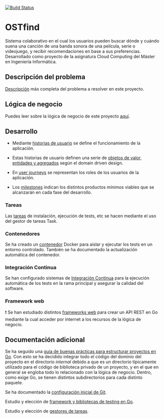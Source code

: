[![Build Status](https://app.travis-ci.com/jlgallego99/OSTfind.svg?branch=main)](https://app.travis-ci.com/jlgallego99/OSTfind)

# OSTfind
Sistema colaborativo en el cual los usuarios pueden buscar dónde y cuándo suena una canción de una banda sonora de una película, serie o videojuego, y recibir recomendaciones en base a sus preferencias. Desarrollado como proyecto de la asignatura Cloud Computing del Máster en Ingeniería Informática. 

## Descripción del problema
[Descripción](./docs/descripcion.md) más completa del problema a resolver en este proyecto.

## Lógica de negocio
Puedes leer sobre la lógica de negocio de este proyecto [aquí](./docs/logica_negocio.md).

## Desarrollo
- Mediante [historias de usuario](./docs/hu.md) se define el funcionamiento de la aplicación.

- Estas historias de usuario definen una serie de [objetos de valor, entidades y agregados](./docs/ddd.md) según el domain driven design.

- En [user journeys](./docs/userjourney.md) se representan los roles de los usuarios de la aplicación.

- Los [milestones](./docs/milestones.md) indican los distintos productos mínimos viables que se alcanzarán en cada fase del desarrollo.

### Tareas
Las [tareas](./docs/tareas.md) de instalación, ejecución de tests, etc se hacen mediante el uso del gestor de tareas Task.

### Contenedores
Se ha creado un [contenedor](./docs/contenedores.md) Docker para aislar y ejecutar los tests en un entorno controlado. También se ha documentado la actualización automática del contenedor.

### Integración Continua
Se han configurado sistemas de [Integración Continua](./docs/ci.md) para la ejecución automática de los tests en la rama principal y asegurar la calidad del software.

### Framework web
:exclamation: Se han estudiado distintos [frameworks web](./docs/web_frameworks.md) para crear un API REST en Go mediante la cual acceder por internet a los recursos de la lógica de negocio.

## Documentación adicional
Se ha seguido una [guía de buenas prácticas para estructurar proyectos en Go](https://github.com/golang-standards/project-layout). Con esto se ha decidido integrar todo el código del dominio del proyecto en el directorio *internal* debido a que es un directorio típicamente utilizado para el código de biblioteca privado de un proyecto, y en el que en general se engloba todo lo relacionado con la lógica de negocio. Dentro, como exige Go, se tienen distintos subdirectorios para cada distinto paquete.

Se ha documentado la [configuración inicial de Git](./docs/configuracion_entorno.md).

Estudio y elección de [framework y bibliotecas de testing en Go](./docs/test_frameworks.md).

Estudio y elección de [gestores de tareas](./docs/gestores_tareas.md).